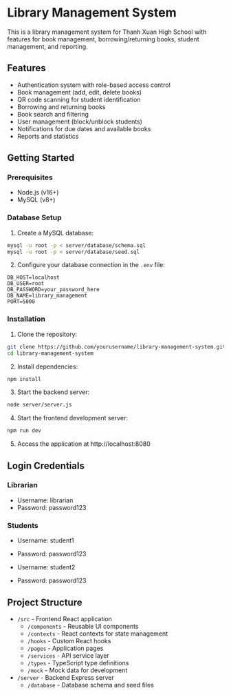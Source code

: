 
# Library Management System

This is a library management system for Thanh Xuan High School with features for book management, borrowing/returning books, student management, and reporting.

## Features

- Authentication system with role-based access control
- Book management (add, edit, delete books)
- QR code scanning for student identification
- Borrowing and returning books
- Book search and filtering
- User management (block/unblock students)
- Notifications for due dates and available books
- Reports and statistics

## Getting Started

### Prerequisites

- Node.js (v16+)
- MySQL (v8+)

### Database Setup

1. Create a MySQL database:

```bash
mysql -u root -p < server/database/schema.sql
mysql -u root -p < server/database/seed.sql
```

2. Configure your database connection in the `.env` file:

```
DB_HOST=localhost
DB_USER=root
DB_PASSWORD=your_password_here
DB_NAME=library_management
PORT=5000
```

### Installation

1. Clone the repository:

```bash
git clone https://github.com/yourusername/library-management-system.git
cd library-management-system
```

2. Install dependencies:

```bash
npm install
```

3. Start the backend server:

```bash
node server/server.js
```

4. Start the frontend development server:

```bash
npm run dev
```

5. Access the application at http://localhost:8080

## Login Credentials

### Librarian
- Username: librarian
- Password: password123

### Students
- Username: student1
- Password: password123

- Username: student2
- Password: password123

## Project Structure

- `/src` - Frontend React application
  - `/components` - Reusable UI components
  - `/contexts` - React contexts for state management
  - `/hooks` - Custom React hooks
  - `/pages` - Application pages
  - `/services` - API service layer
  - `/types` - TypeScript type definitions
  - `/mock` - Mock data for development
- `/server` - Backend Express server
  - `/database` - Database schema and seed files
